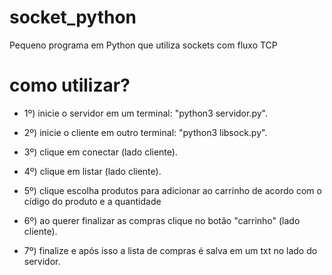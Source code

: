 # socket_python
 Pequeno programa em Python que utiliza sockets com fluxo TCP

# como utilizar?

* 1º) inicie o servidor em um terminal: "python3 servidor.py".

* 2º) inicie o cliente em outro terminal: "python3 libsock.py".

* 3º) clique em conectar (lado cliente).

* 4º) clique em listar (lado cliente).

* 5º) clique escolha produtos para adicionar ao carrinho de acordo com o cídigo do produto e a quantidade

* 6º) ao querer finalizar as compras clique no botão "carrinho" (lado cliente).

* 7º) finalize e após isso a lista de compras é salva em um txt no lado do servidor.
